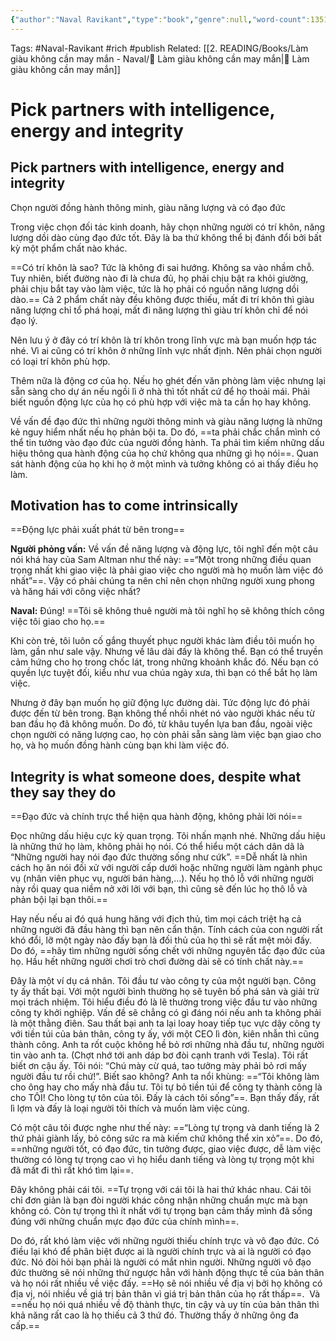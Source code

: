 ```yaml
---
{"author":"Naval Ravikant","type":"book","genre":null,"word-count":1351,"tags":["Naval-Ravikant","rich","publish"],"dg-publish":true,"dg-hide":true,"title":"11. Chọn người đồng hành thông minh, giàu năng lượng và có đạo đức","permalink":"/2-reading/books/lam-giau-khong-can-may-man-naval/11-chon-nguoi-dong-hanh-thong-minh-giau-nang-luong-va-co-dao-duc/","hide":true,"dgPassFrontmatter":true}
---
```


Tags: #Naval-Ravikant #rich #publish 
Related: [[2. READING/Books/Làm giàu không cần may mắn - Naval/💸 Làm giàu không cần may mắn\|💸 Làm giàu không cần may mắn]]



<style>
.cm-s-obsidian span.cm-formatting-highlight, .cm-s-obsidian span.cm-highlight { background-color: transparent; color: #DA70D6; }
</style>
<!--ID: 1693744517192-->




# Pick partners with intelligence, energy and integrity

## Pick partners with intelligence, energy and integrity  
Chọn người đồng hành thông minh, giàu năng lượng và có đạo đức

Trong việc chọn đối tác kinh doanh, hãy chọn những người có trí khôn, năng lượng dồi dào cùng đạo đức tốt. Đây là ba thứ không thể bị đánh đổi bởi bất kỳ một phẩm chất nào khác.

==Có trí khôn là sao? Tức là không đi sai hướng. Không sa vào nhầm chỗ. Tuy nhiên, biết đường nào đi là chưa đủ, họ phải chịu bật ra khỏi giường, phải chịu bắt tay vào làm việc, tức là họ phải có nguồn năng lượng dồi dào.== Cả 2 phẩm chất này đều không được thiếu, mất đi trí khôn thì giàu năng lượng chỉ tổ phá hoại, mất đi năng lượng thì giàu trí khôn chỉ để nói đạo lý.
<!--SR:!2023-08-31,9,250-->

Nên lưu ý ở đây có trí khôn là trí khôn trong lĩnh vực mà bạn muốn hợp tác nhé. Vì ai cũng có trí khôn ở những lĩnh vực nhất định. Nên phải chọn người có loại trí khôn phù hợp.

Thêm nữa là động cơ của họ. Nếu họ ghét đến văn phòng làm việc nhưng lại sẵn sàng cho dự án nếu ngồi lì ở nhà thì tốt nhất cứ để họ thoải mái. Phải biết nguồn động lực của họ có phù hợp với việc mà ta cần họ hay không.

Về vấn đề đạo đức thì những người thông minh và giàu năng lượng là những kẻ nguy hiểm nhất nếu họ phản bội ta. Do đó, ==ta phải chắc chắn mình có thể tin tưởng vào đạo đức của người đồng hành. Ta phải tìm kiếm những dấu hiệu thông qua hành động của họ chứ không qua những gì họ nói==. Quan sát hành động của họ khi họ ở một mình và tưởng không có ai thấy điều họ làm.
<!--SR:!2023-09-01,9,250-->

## Motivation has to come intrinsically  
==Động lực phải xuất phát từ bên trong==
<!--SR:!2023-08-29,6,230-->

**Người phỏng vấn:** Về vấn đề năng lượng và động lực, tôi nghĩ đến một câu nói khá hay của Sam Altman như thế này: ==“Một trong những điều quan trọng nhất khi giao việc là phải giao việc cho người mà họ muốn làm việc đó nhất”==. Vậy có phải chúng ta nên chỉ nên chọn những người xung phong và hăng hái với công việc nhất?
<!--SR:!2023-08-30,7,250-->

**Naval:** Đúng! ==Tôi sẽ không thuê người mà tôi nghĩ họ sẽ không thích công việc tôi giao cho họ.==

Khi còn trẻ, tôi luôn cố gắng thuyết phục người khác làm điều tôi muốn họ làm, gần như sale vậy. Nhưng về lâu dài đấy là không thể. Bạn có thể truyền cảm hứng cho họ trong chốc lát, trong những khoảnh khắc đó. Nếu bạn có quyền lực tuyệt đối, kiểu như vua chúa ngày xưa, thì bạn có thể bắt họ làm việc.

Nhưng ở đây bạn muốn họ giữ động lực đường dài. Tức động lực đó phải được đến từ bên trong. Bạn không thể nhồi nhét nó vào người khác nếu từ ban đầu họ đã không muốn. Do đó, từ khâu tuyển lựa ban đầu, ngoài việc chọn người có năng lượng cao, họ còn phải sẵn sàng làm việc bạn giao cho họ, và họ muốn đồng hành cùng bạn khi làm việc đó.

## Integrity is what someone does, despite what they say they do  
==Đạo đức và chính trực thể hiện qua hành động, không phải lời nói== <!--SR:!2023-09-03,11,250-->

Đọc những dấu hiệu cực kỳ quan trọng. Tôi nhấn mạnh nhé. Những dấu hiệu là những thứ họ làm, không phải họ nói. Có thể hiểu một cách dân dã là “Những người hay nói đạo đức thường sống như cứk”. ==Dễ nhất là nhìn cách họ ăn nói đối xử với người cấp dưới hoặc những người làm ngành phục vụ (nhân viên phục vụ, người bán hàng,…). Nếu họ thô lỗ với những người này rồi quay qua niềm nở xởi lởi với bạn, thì cũng sẽ đến lúc họ thô lỗ và phản bội lại bạn thôi.==
<!--SR:!2023-09-02,10,250-->

Hay nếu nếu ai đó quá hung hăng với địch thủ, tìm mọi cách triệt hạ cả những người đã đầu hàng thì bạn nên cẩn thận. Tính cách của con người rất khó đổi, lỡ một ngày nào đấy bạn là đối thủ của họ thì sẽ rất mệt mỏi đấy. Do đó, ==hãy tìm những người sống chết với những nguyên tắc đạo đức của họ. Hầu hết những người chơi trò chơi đường dài sẽ có tính chất này.==
<!--SR:!2023-09-01,10,250-->

Đây là một ví dụ cá nhân. Tôi đầu tư vào công ty của một người bạn. Công ty ấy thất bại. Với một người bình thường họ sẽ tuyên bố phá sản và giải trừ mọi trách nhiệm. Tôi hiểu điều đó là lẽ thường trong việc đầu tư vào những công ty khởi nghiệp. Vấn đề sẽ chẳng có gì đáng nói nếu anh ta không phải là một thằng điên. Sau thất bại anh ta lại loay hoay tiếp tục vực dậy công ty với tiền túi của bản thân, công ty ấy, với một CEO lì đòn, kiên nhẫn thì cũng thành công. Anh ta rốt cuộc không hề bỏ rơi những nhà đầu tư, những người tin vào anh ta. (Chợt nhớ tới anh dáp bơ đòi cạnh tranh với Tesla). Tôi rất biết ơn cậu ấy. Tôi nói: “Chú mày cừ quá, tao tưởng mày phải bỏ rơi mấy người đầu tư rồi chứ!”. Biết sao không? Anh ta nổi khùng: ==“Tôi không làm cho ông hay cho mấy nhà đầu tư. Tôi tự bỏ tiền túi để công ty thành công là cho TÔI! Cho lòng tự tôn của tôi. Đấy là cách tôi sống”==. Bạn thấy đấy, rất lì lợm và đấy là loại người tôi thích và muốn làm việc cùng. <!--SR:!2023-09-03,11,250-->

Có một câu tôi được nghe như thế này: ==“Lòng tự trọng và danh tiếng là 2 thứ phải giành lấy, bỏ công sức ra mà kiếm chứ không thể xin xỏ”==. Do đó, ==những người tốt, có đạo đức, tin tưởng được, giao việc được, dễ làm việc thường có lòng tự trọng cao vì họ hiểu danh tiếng và lòng tự trọng một khi đã mất đi thì rất khó tìm lại==.
<!--SR:!2023-09-03,11,250!2023-08-30,4,249-->

Đây không phải cái tôi. ==Tự trọng với cái tôi là hai thứ khác nhau. Cái tôi chỉ đơn giản là bạn đòi người khác công nhận những chuẩn mực mà bạn không có. Còn tự trọng thì ít nhất với tự trọng bạn cảm thấy mình đã sống đúng với những chuẩn mực đạo đức của chính mình==.
<!--SR:!2023-09-02,10,250-->

Do đó, rất khó làm việc với những người thiếu chính trực và vô đạo đức. Có điều lại khó để phân biệt được ai là người chính trực và ai là người có đạo đức. Nó đòi hỏi bạn phải là người có mắt nhìn người. Những người vô đạo đức thường sẽ nói những thứ ngược hẳn với hành động thực tế của bản thân và họ nói rất nhiều về việc đấy. ==Họ sẽ nói nhiều về địa vị bởi họ không có địa vị, nói nhiều về giá trị bản thân vì giá trị bản thân của họ rất thấp==.  Và ==nếu họ nói quá nhiều về độ thành thực, tin cậy và uy tín của bản thân thì khả năng rất cao là họ thiếu cả 3 thứ đó. Thường thấy ở những ông đa cấp.==
<!--SR:!2023-09-02,10,250!2023-08-30,4,249-->

